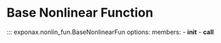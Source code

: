 # Base Nonlinear Function

::: exponax.nonlin_fun.BaseNonlinearFun
    options:
        members:
            - __init__
            - __call__
